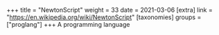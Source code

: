 +++
title = "NewtonScript"
weight = 33
date = 2021-03-06
[extra]
link = "https://en.wikipedia.org/wiki/NewtonScript"
[taxonomies]
groups = ["proglang"]
+++
A programming language

